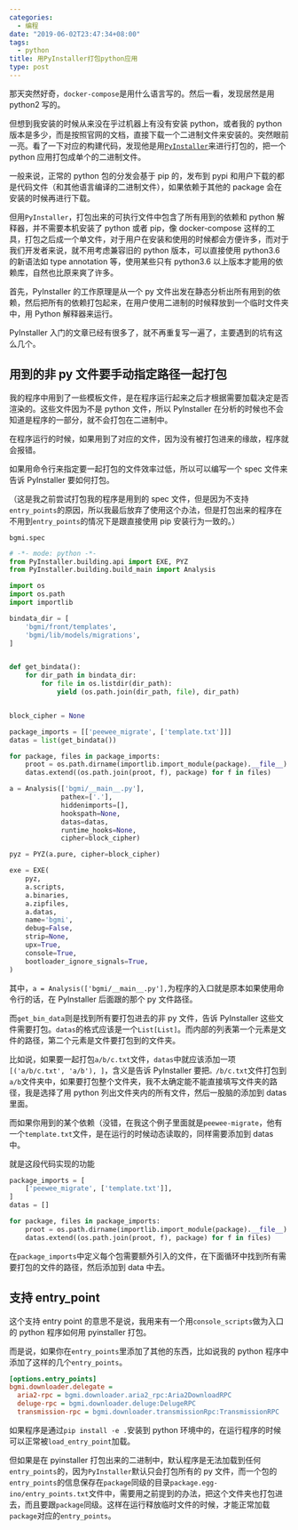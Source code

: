 ```yaml
---
categories:
  - 编程
date: "2019-06-02T23:47:34+08:00"
tags:
  - python
title: 用PyInstaller打包python应用
type: post
---
```


那天突然好奇，`docker-compose`是用什么语言写的。然后一看，发现居然是用 python2 写的。

但想到我安装的时候从来没在乎过机器上有没有安装 python，或者我的 python 版本是多少，而是按照官网的文档，直接下载一个二进制文件来安装的。突然眼前一亮。看了一下对应的构建代码，发现他是用[`PyInstaller`](https://github.com/pyinstaller/pyinstaller)来进行打包的，把一个 python 应用打包成单个的二进制文件。

一般来说，正常的 python 包的分发会基于 pip 的，发布到 pypi 和用户下载的都是代码文件（和其他语言编译的二进制文件），如果依赖于其他的 package 会在安装的时候再进行下载。

但用`PyInstaller`，打包出来的可执行文件中包含了所有用到的依赖和 python 解释器，并不需要本机安装了 python 或者 pip，像 docker-compose 这样的工具，打包之后成一个单文件，对于用户在安装和使用的时候都会方便许多，而对于我们开发者来说，就不用考虑兼容旧的 python 版本，可以直接使用 python3.6 的新语法如 type annotation 等，使用某些只有 python3.6 以上版本才能用的依赖库，自然也比原来爽了许多。

<!-- more -->

首先，PyInstaller 的工作原理是从一个 py 文件出发在静态分析出所有用到的依赖，然后把所有的依赖打包起来，在用户使用二进制的时候释放到一个临时文件夹中，用 Python 解释器来运行。

PyInstaller 入门的文章已经有很多了，就不再重复写一遍了，主要遇到的坑有这么几个。

## 用到的非 py 文件要手动指定路径一起打包

我的程序中用到了一些模板文件，是在程序运行起来之后才根据需要加载决定是否渲染的。这些文件因为不是 python 文件，所以 PyInstaller 在分析的时候也不会知道是程序的一部分，就不会打包在二进制中。

在程序运行的时候，如果用到了对应的文件，因为没有被打包进来的缘故，程序就会报错。

如果用命令行来指定要一起打包的文件效率过低，所以可以编写一个 spec 文件来告诉 PyInstaller 要如何打包。

（这是我之前尝试打包我的程序是用到的 spec 文件，但是因为不支持`entry_points`的原因，所以我最后放弃了使用这个办法，但是打包出来的程序在不用到`entry_points`的情况下是跟直接使用 pip 安装行为一致的。）

`bgmi.spec`

```python
# -*- mode: python -*-
from PyInstaller.building.api import EXE, PYZ
from PyInstaller.building.build_main import Analysis

import os
import os.path
import importlib

bindata_dir = [
    'bgmi/front/templates',
    'bgmi/lib/models/migrations',
]


def get_bindata():
    for dir_path in bindata_dir:
        for file in os.listdir(dir_path):
            yield (os.path.join(dir_path, file), dir_path)


block_cipher = None

package_imports = [['peewee_migrate', ['template.txt']]]
datas = list(get_bindata())

for package, files in package_imports:
    proot = os.path.dirname(importlib.import_module(package).__file__)
    datas.extend((os.path.join(proot, f), package) for f in files)

a = Analysis(['bgmi/__main__.py'],
             pathex=['.'],
             hiddenimports=[],
             hookspath=None,
             datas=datas,
             runtime_hooks=None,
             cipher=block_cipher)

pyz = PYZ(a.pure, cipher=block_cipher)

exe = EXE(
    pyz,
    a.scripts,
    a.binaries,
    a.zipfiles,
    a.datas,
    name='bgmi',
    debug=False,
    strip=None,
    upx=True,
    console=True,
    bootloader_ignore_signals=True,
)
```

其中，`a = Analysis(['bgmi/__main__.py'],`为程序的入口就是原本如果使用命令行的话，在 PyInstaller 后面跟的那个 py 文件路径。

而`get_bin_data`则是找到所有要打包进去的非 py 文件，告诉 PyInstaller 这些文件需要打包。`datas`的格式应该是一个`List[List]`。而内部的列表第一个元素是文件的路径，第二个元素是文件要打包到的文件夹。

比如说，如果要一起打包`a/b/c.txt`文件，`datas`中就应该添加一项`[('a/b/c.txt', 'a/b'), ]`，含义是告诉 PyInstaller 要把`。/b/c.txt`文件打包到`a/b`文件夹中，如果要打包整个文件夹，我不太确定能不能直接填写文件夹的路径，我是选择了用 python 列出文件夹内的所有文件，然后一股脑的添加到 datas 里面。

而如果你用到的某个依赖（没错，在我这个例子里面就是`peewee-migrate`，他有一个`template.txt`文件，是在运行的时候动态读取的，同样需要添加到 datas 中。

就是这段代码实现的功能

```python
package_imports = [
    ['peewee_migrate', ['template.txt']],
]
datas = []

for package, files in package_imports:
    proot = os.path.dirname(importlib.import_module(package).__file__)
    datas.extend((os.path.join(proot, f), package) for f in files)
```

在`package_imports`中定义每个包需要额外引入的文件，在下面循环中找到所有需要打包的文件的路径，然后添加到 data 中去。

## 支持 entry_point

这个支持 entry point 的意思不是说，我用来有一个用`console_scripts`做为入口的 python 程序如何用 pyinstaller 打包。

而是说，如果你在`entry_points`里添加了其他的东西，比如说我的 python 程序中添加了这样的几个`entry_points`。

```ini
[options.entry_points]
bgmi.downloader.delegate =
  aria2-rpc = bgmi.downloader.aria2_rpc:Aria2DownloadRPC
  deluge-rpc = bgmi.downloader.deluge:DelugeRPC
  transmission-rpc = bgmi.downloader.transmissionRpc:TransmissionRPC
```

如果程序是通过`pip install -e .`安装到 python 环境中的，在运行程序的时候可以正常被`load_entry_point`加载。

但如果是在 pyinstaller 打包出来的二进制中，默认程序是无法加载到任何`entry_points`的，因为`PyInstaller`默认只会打包所有的 py 文件，而一个包的`entry_points`的信息保存在`package`同级的目录`package.egg-ino/entry_points.txt`文件中，需要用之前提到的办法，把这个文件夹也打包进去，而且要跟`package`同级。这样在运行释放临时文件的时候，才能正常加载`package`对应的`entry_points`。
